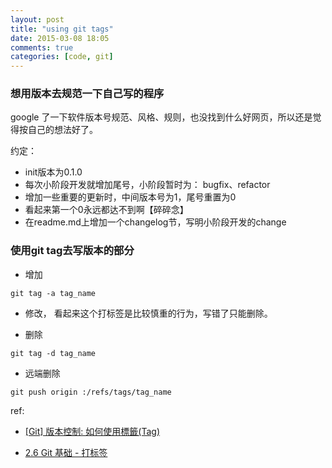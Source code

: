 ```yaml
---
layout: post
title: "using git tags"
date: 2015-03-08 18:05
comments: true
categories: [code, git]
---
```


### 想用版本去规范一下自己写的程序

google 了一下软件版本号规范、风格、规则，也没找到什么好网页，所以还是觉得按自己的想法好了。

约定：

* init版本为0.1.0
* 每次小阶段开发就增加尾号，小阶段暂时为： bugfix、refactor
* 增加一些重要的更新时，中间版本号为1，尾号重置为0
* 看起来第一个0永远都达不到啊【碎碎念】
* 在readme.md上增加一个changelog节，写明小阶段开发的change

### 使用git tag去写版本的部分

* 增加

```
git tag -a tag_name

```

* 修改， 看起来这个打标签是比较慎重的行为，写错了只能删除。

* 删除

```
git tag -d tag_name

```

* 远端删除

```
git push origin :/refs/tags/tag_name

```


ref: 

* [[Git] 版本控制: 如何使用標籤(Tag)](http://blog.wu-boy.com/2010/11/git-%E7%89%88%E6%9C%AC%E6%8E%A7%E5%88%B6-%E5%A6%82%E4%BD%95%E4%BD%BF%E7%94%A8%E6%A8%99%E7%B1%A4tag/)

* [2.6 Git 基础 - 打标签](http://git-scm.com/book/zh/v1/Git-%E5%9F%BA%E7%A1%80-%E6%89%93%E6%A0%87%E7%AD%BE)

